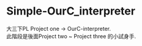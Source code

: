 # Simple-OurC_interpreter

大三下PL Project one -> OurC-interpreter.  
此階段是後面Project two ~ Project three 的小試身手.  
